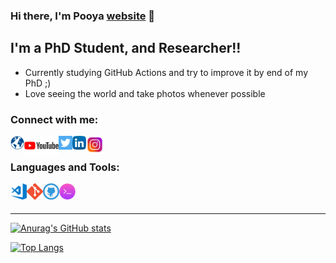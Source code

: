 ### Hi there, I'm Pooya [website] 👋 

<!-- [![Website](https://img.shields.io/website?label=codeSTACKr.com&style=for-the-badge&url=https%3A%2F%2Fcodestackr.com)](https://codestackr.com)
[![Twitter Follow](https://img.shields.io/twitter/follow/codeSTACKr?color=1DA1F2&logo=twitter&style=for-the-badge)](https://twitter.com/intent/follow?original_referer=https%3A%2F%2Fgithub.com%2FcodeSTACKr&screen_name=codeSTACKr) -->

## I'm a PhD Student, and Researcher!!

- Currently studying GitHub Actions and try to improve it by end of my PhD ;)
- Love seeing the world and take photos whenever possible

### Connect with me:

[<img align="left" alt="pooya rostami | website" width="22px" src="https://github.com/pooya-rostami/pooya-rostami/blob/main/icons/globe.png" />][website]
[<img align="left" alt="pooya rostami | YouTube" width="55px" src="https://github.com/pooya-rostami/pooya-rostami/blob/main/icons/youtube.png" />][youtube]
[<img align="left" alt="pooya rostami | Twitter" width="22px" src="https://github.com/pooya-rostami/pooya-rostami/blob/main/icons/twitter.svg" />][twitter]
[<img align="left" alt="pooya rostami | LinkedIn" width="22px" src="https://github.com/pooya-rostami/pooya-rostami/blob/main/icons/linkedin.svg" />][linkedin]
[<img align="left" alt="pooya rostami | Instagram" width="28px" src="https://github.com/pooya-rostami/pooya-rostami/blob/main/icons/instagram.png" />][instagram]

<br />

### Languages and Tools:

<img align="left" alt="Visual Studio Code" width="26px" src="https://github.com/pooya-rostami/pooya-rostami/blob/main/icons/visual-studio-code.png" />
<img align="left" alt="Git" width="26px" src="https://github.com/pooya-rostami/pooya-rostami/blob/main/icons/Git.png" />
<img align="left" alt="GitHub" width="26px" src="https://github.com/pooya-rostami/pooya-rostami/blob/main/icons/github.png" />
<img align="left" alt="Terminal" width="26px" src="https://github.com/pooya-rostami/pooya-rostami/blob/main/icons/terminal.jpeg" />

<br />
<br />

---

[![Anurag's GitHub stats](https://github-readme-stats.vercel.app/api?username=pooya-rostami&include_all_commits=True&count_private=True&show_icons=True)](https://github.com/anuraghazra/github-readme-stats)

[![Top Langs](https://github-readme-stats.vercel.app/api/top-langs/?username=pooya-rostami&layout=compact)](https://github.com/anuraghazra/github-readme-stats)


[website]: http://pooya-rostami.github.io/
[twitter]: https://www.twitter.com/Pooya_r_m
[youtube]: https://www.youtube.com/channel/UCsMO9QhnQ2UUh1g_lDlVVBQ
[instagram]: https://www.instagram.com/someone.living.somewhere/
[linkedin]: https://www.linkedin.com/in/pooya-rostami/


<!--
**pooya-rostami/pooya-rostami** is a ✨ _special_ ✨ repository because its `README.md` (this file) appears on your GitHub profile.

Here are some ideas to get you started:

- 🔭 I’m currently working on ...
- 🌱 I’m currently learning ...
- 👯 I’m looking to collaborate on ...
- 🤔 I’m looking for help with ...
- 💬 Ask me about ...
- 📫 How to reach me: ...
- 😄 Pronouns: ...
- ⚡ Fun fact: ...
-->
